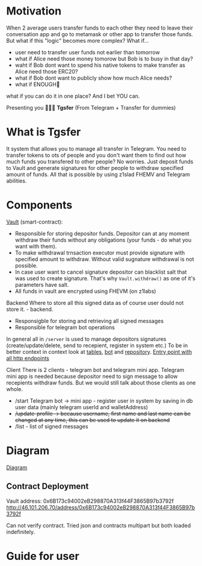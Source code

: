 # Motivation
When 2 average users transfer funds to each other they need to leave their conversation app and go to metamask or other app to transfer those funds. But what if this "logic" becomes more complex? What if...
- user need to transfer user funds not earlier than tomorrow
- what if Alice need those money tomorow but Bob is to busy in that day?
- waht if Bob dont want to spend his native tokens to make transfer as Alice need those ERC20?
- what if Bob dont want to publicly show how much Alice needs?
- what if ENOUGH🤯

what if you can do it in one place? And I bet YOU can.

Presenting you 🥁🥁🥁 **Tgsfer** (From Telegram + Transfer for dummies)

# What is Tgsfer

It system that allows you to manage all transfer in Telegram. 
You need to transfer tokens to ots of people and you don't want them to find out how much funds you transfered to other people? No worries. Just deposit funds to Vault and generate signatures for other people to withdraw specified amount of funds. All that is possible by using z1slad FHEMV and Telegram abilities.

# Components

[Vault](/contracts/contracts/Vault.sol) (smart-contract):
- Responsible for storing depositor funds. Depositor can at any moment withdraw their funds without any obligations (your funds - do what you want with them).
- To make withdrawal trnsaction executor must provide signature with specified amount to withdraw. Without valid sugnature withdrawal is not possible.
- In case user want to cancel signature depositor can blacklist salt that was used to create signature. That's why `Vault.withdraw()` as one of it's parameters have salt.
- All funds in vault are encrypted using FHEVM (on z1labs) 


Backend
Where to store all this signed data as of course user dould not store it. - backend.
- Responsigble for storing and retrieving all signed messages
- Responsible for telegram bot operations

In general all in `/server` is used to manage depositors signatures (create/update/delete, send to recepient, register in system etc.) 
To be in better context in context look at [tables](/server/src/db/schema.ts), [bot](/server/src/telegramBot.ts) and [repository](/server/src/db/repository.ts). [Entry point with all http endpoints](/server/src/index.ts)

Client
There is 2 clients - telegram bot and telegram mini app. Telegram mini app is needed because depositor need to sign message to allow recepients withdraw funds. But we would still talk about those clients as one whole.
- /start Telegram bot -> mini app - register user in system by saving in db user data (mainly telegram userId and walletAddress)
- ~~/update-profile -> because username, first name and last name can be changed at any time, this can be used to update it on backend~~
- /list - list of signed messages

# Diagram

[Diagram](./Diagram.png)

## Contract Deployment
Vault address: 0x6B173c94002eB298870A313f44F3865B97b3792f
http://46.101.206.70/address/0x6B173c94002eB298870A313f44F3865B97b3792f

Can not verify contract. Tried json and contracts multipart but both loaded indefinitely.

# Guide for user



